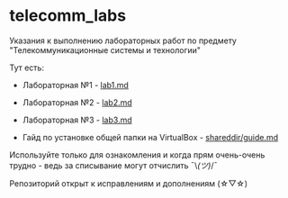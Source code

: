 # telecomm_labs

Указания к выполнению лабораторных работ по предмету "Телекоммуникационные системы и технологии"

Тут есть:

* Лабораторная №1 - [lab1.md](/lab1/lab1.md)
* Лабораторная №2 - [lab2.md](/lab2/lab2.md)
* Лабораторная №3 - [lab3.md](/lab3/lab3.md)

* Гайд по установке общей папки на VirtualBox - [shareddir/guide.md](/shareddir/guide.md)

Используйте только для ознакомления и когда прям очень-очень трудно - ведь за списывание могут отчислить ¯\\_(ツ)_/¯

Репозиторий открыт к исправлениям и дополнениям (☆▽☆)
